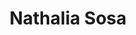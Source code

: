 ---
pid: LLP25
title: Nathalia Sosa
location_transcription: Juniata Park
zipcode: '19124'
outside_phl: 
neighborhood: Juniata,Frankford,Feltonville
age: '11'
age_range: 6-13
instagram: 
image_file_name: LLP_25.jpg
proposal_transcription: It is a statue of me wearing a pretty dress with one of those
  trench coats and flats. It would be in a standing pose and have one of those cool
  things were the wind is blowing in your hair and clothes.
topic: Uplifting,Youth
topic_summary: 0, 0
type: Sculpture Statue
keywords_other: 
credit: Nathalia Sosa
image_labels: 
twitter: 
facebook: 
permalink: "/monuments/llp25/"
layout: item-page
---